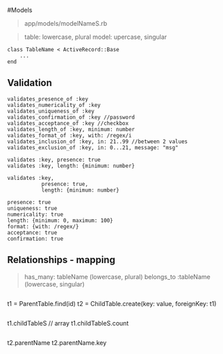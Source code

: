 #Models
> app/models/modelNameS.rb

> table: lowercase, plural
> model: upercase, singular

```
class TableName < ActiveRecord::Base
    ...
end
```

## Validation
```
validates_presence_of :key
validates_numericality_of :key
validates_uniqueness_of :key
validates_confirmation_of :key //password
validates_acceptance_of :key //checkbox
validates_length_of :key, minimum: number
validates_format_of :key, with: /regex/i
validates_inclusion_of :key, in: 21..99 //between 2 values
validates_exclusion_of :key, in: 0...21, message: "msg"
```
```
validates :key, presence: true
validates :key, length: {minimum: number}
```
```
validates :key,
           presence: true,
           length: {minimum: number}
```
```
presence: true
uniqueness: true
numericality: true
length: {minimum: 0, maximum: 100}
format: {with: /regex/}
acceptance: true
confirmation: true
```

## Relationships - mapping
> has_many: tableName (lowercase, plural)
> belongs_to :tableName (lowercase, singular)
```
```
t1 = ParentTable.find(id)
t2 = ChildTable.create(key: value, foreignKey: t1)
```
```
t1.childTableS // array
t1.childTableS.count
```
```
t2.parentName
t2.parentName.key
```
